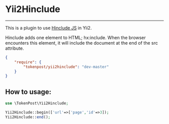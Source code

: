 Yii2Hinclude
===========================


---------------------------
This is a plugin to use <a href="http://mnot.github.io/hinclude/" target="_blank">Hinclude JS</a> in Yii2.

Hinclude adds one element to HTML; hx:include. When the browser encounters this element, it will include the document at the end of the src attribute.

```JSON
{
    "require": {
        "tokenpost/yii2hinclude": "dev-master"
    }
}
```

How to usage:
-----------

```php
use \TokenPost\Yii2Hinclude;

Yii2Hinclude::begin(['url'=>['page','id'=>3]);
Yii2Hinclude::end();
```